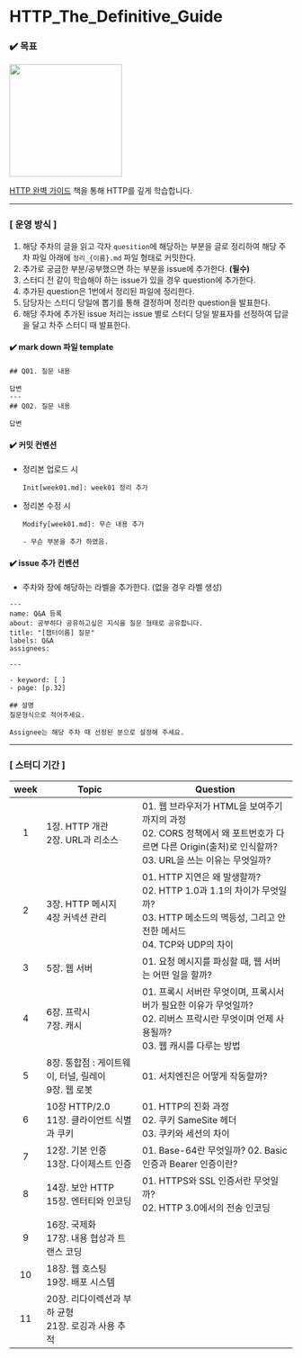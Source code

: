 # HTTP_The_Definitive_Guide

### ✔️ 목표

<img src = "https://contents.kyobobook.co.kr/sih/fit-in/458x0/pdt/9788966261208.jpg" width ="200px">

<a href = "https://product.kyobobook.co.kr/detail/S000001033001">HTTP 완벽 가이드</a> 책을 통해 HTTP를 깊게 학습합니다.

--- 
### [ 운영 방식 ]

1. 해당 주차의 글을 읽고 각자 `quesition`에 해당하는 부분을 글로 정리하여 해당 주차 파일 아래에 `정리_{이름}.md` 파일 형태로 커밋한다.
2. 추가로 궁금한 부분/공부했으면 하는 부분을 issue에 추가한다. **(필수)**
  1. 스터디 전 같이 학습해야 하는 issue가 있을 경우 question에 추가한다.
  2. 추가된 question은 1번에서 정리된 파일에 정리한다.
3. 담당자는 스터디 당일에 뽑기를 통해 결정하며 정리한 question을 발표한다.
5. 해당 주차에 추가된 issue 처리는 issue 별로 스터디 당일 발표자를 선정하여 답글을 달고 차주 스터디 때 발표한다.

#### ✔️ mark down 파일 template

```
## Q01. 질문 내용

답변
---
## Q02. 질문 내용

답변
```

#### ✔️ 커밋 컨벤션

- 정리본 업로드 시
  ```
  Init[week01.md]: week01 정리 추가
  ```

- 정리본 수정 시
  ```
  Modify[week01.md]: 무슨 내용 추가

  - 무슨 부분을 추가 하였음.
  ```

#### ✔️ issue 추가 컨벤션

- 주차와 장에 해당하는 라벨을 추가한다. (없을 경우 라벨 생성)

```
---
name: Q&A 등록
about: 공부하다 공유하고싶은 지식을 질문 형태로 공유합니다.
title: "[챕터이름] 질문"
labels: Q&A
assignees: 

---

- keyword: [ ]
- page: [p.32]

## 설명
질문형식으로 적어주세요.

Assignee는 해당 주차 때 선정된 분으로 설정해 주세요.

```

---

### [ 스터디 기간 ]

| week | Topic                                  | Question                                                                                                            |
|:----:|----------------------------------------|---------------------------------------------------------------------------------------------------------------------|
|  1   | 1장. HTTP 개관 <br> 2장. URL과 리소스          | 01. 웹 브라우저가 HTML을 보여주기 까지의 과정 <br> 02. CORS 정책에서 왜 포트번호가 다르면 다른 Origin(출처)로 인식할까? <br> 03. URL을 쓰는 이유는 무엇일까?        |
|  2   | 3장. HTTP 메시지 <br> 4장 커넥션 관리            | 01. HTTP 지연은 왜 발생할까? <br> 02. HTTP 1.0과 1.1의 차이가 무엇일까? <br> 03. HTTP 메소드의 멱등성, 그리고 안전한 메서드 <br> 04. TCP와 UDP의 차이 |
|  3   | 5장. 웹 서버                               | 01. 요청 메시지를 파싱할 때, 웹 서버는 어떤 일을 할까?                                                                                  |
|  4   | 6장. 프락시 <br> 7장. 캐시                    | 01. 프록시 서버란 무엇이며, 프록시서버가 필요한 이유가 무엇일까? <br> 02. 리버스 프락시란 무엇이며 언제 사용될까? <br> 03. 웹 캐시를 다루는 방법                        |
|  5   | 8장. 통합점 : 게이트웨이, 터널, 릴레이 <br> 9장. 웹 로봇 | 01. 서치엔진은 어떻게 작동할까?                                                                                                 |
|  6   | 10장 HTTP/2.0 <br> 11장. 클라이언트 식별과 쿠키    | 01. HTTP의 진화 과정 <br> 02. 쿠키 SameSite 헤더 <br> 03. 쿠키와 세션의 차이                                                         |
|  7   | 12장. 기본 인증 <br> 13장. 다이제스트 인증          | 01. Base-64란 무엇일까? 02. Basic 인증과 Bearer 인증이란?                                                                       |
|  8   | 14장. 보안 HTTP <br> 15장. 엔터티와 인코딩        | 01. HTTPS와 SSL 인증서란 무엇일까? <br> 02. HTTP 3.0에서의 전송 인코딩                                                               |
|  9   | 16장. 국제화 <br> 17장. 내용 협상과 트랜스 코딩       |                                                                                                                     |
|  10  | 18장. 웹 호스팅 <br> 19장. 배포 시스템            |                                                                                                                     |
|  11  | 20장. 리다이렉션과 부하 균형 <br> 21장. 로깅과 사용 추적  |                                                                                                                     |
